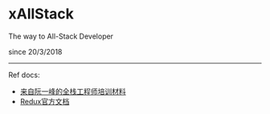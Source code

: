# xAllStack
The way to All-Stack Developer

since 20/3/2018

--- 
Ref docs:
- [来自阮一峰的全栈工程师培训材料](https://github.com/ruanyf/jstraining)
- [Redux官方文档](https://redux.js.org/introduction)
